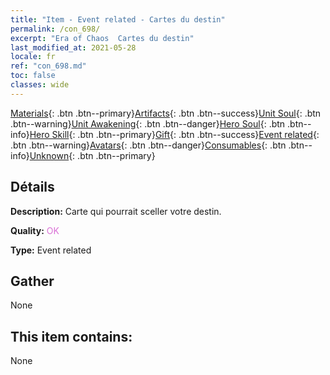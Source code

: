```yaml
---
title: "Item - Event related - Cartes du destin"
permalink: /con_698/
excerpt: "Era of Chaos  Cartes du destin"
last_modified_at: 2021-05-28
locale: fr
ref: "con_698.md"
toc: false
classes: wide
---
```

 [Materials](/ItemsFR/){: .btn .btn--primary}[Artifacts](/ItemsFR/Artifacts/){: .btn .btn--success}[Unit Soul](/ItemsFR/UnitSoul/){: .btn .btn--warning}[Unit Awakening](/ItemsFR/UnitAwakening/){: .btn .btn--danger}[Hero Soul](/ItemsFR/HeroSoul/){: .btn .btn--info}[Hero Skill](/ItemsFR/HeroSkill/){: .btn .btn--primary}[Gift](/ItemsFR/Gift/){: .btn .btn--success}[Event related](/ItemsFR/Events/){: .btn .btn--warning}[Avatars](/ItemsFR/Avatars/){: .btn .btn--danger}[Consumables](/ItemsFR/Consumables/){: .btn .btn--info}[Unknown](/ItemsFR/Unknown/){: .btn .btn--primary}

## Détails
 **Description:** Carte qui pourrait sceller votre destin.

 **Quality:** <span style="color: #DA70D6">OK</span>

 **Type:** Event related

## Gather

  None

## This item contains:

  None

